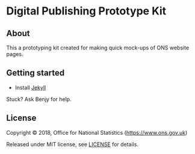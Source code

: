 # Digital Publishing Prototype Kit

## About

This a prototyping kit created for making quick mock-ups of ONS website pages.

## Getting started

- Install [Jekyll](https://jekyllrb.com/)

Stuck? Ask Benjy for help.

## License

Copyright © 2018, Office for National Statistics (https://www.ons.gov.uk)

Released under MIT license, see [LICENSE](LICENSE.md) for details.
